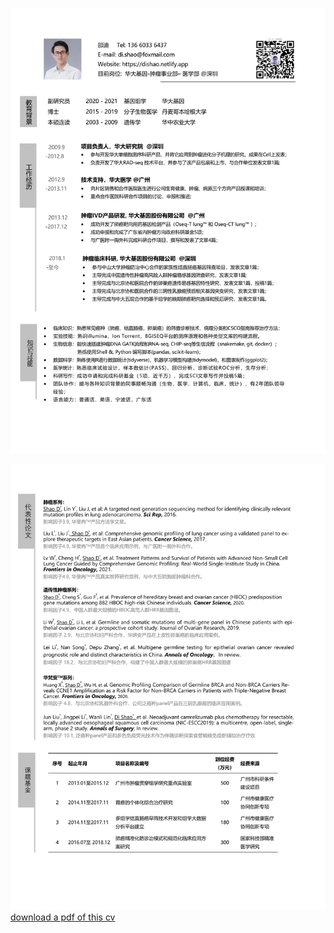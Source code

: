 
![](fig1.jpg)

![](fig2.jpg)
[download a pdf of this cv](https://www.jianguoyun.com/p/DS5kKwwQ98bmBRis8ZoE)


